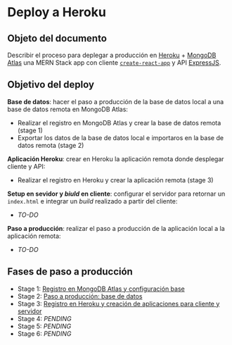# Deploy a Heroku

## Objeto del documento

Describir el proceso para deplegar a producción en [Heroku](https://www.heroku.com/) + [MongoDB Atlas](https://www.mongodb.com/cloud/atlas) una MERN Stack app con cliente [`create-react-app`](https://create-react-app.dev/docs/getting-started/) y API [ExpressJS](https://expressjs.com/).

## Objetivo del deploy

**Base de datos**: hacer el paso a producción de la base de datos local a una base de datos remota en MongoDB Atlas:

- Realizar el registro en MongoDB Atlas y crear la base de datos remota (stage 1)
- Exportar los datos de la base de datos local e importaros en la base de datos remota (stage 2)

**Aplicación Heroku**: crear en Heroku la aplicación remota donde desplegar cliente y API:

- Realizar el registro en Heroku y crear la aplicación remota (stage 3)

**Setup en sevidor y _biuld_ en cliente**: configurar el servidor para retornar un `index.html` e integrar un _build_ realizado a partir del cliente:

- _TO-DO_

**Paso a producción**: realizar el paso a producción de la aplicación local a la aplicación remota:

- _TO-DO_

## Fases de paso a producción

- Stage 1: [Registro en MongoDB Atlas y configuración base](https://github.com/german-alvarez-dev/deploy-mern-app/blob/main/stage1.md)
- Stage 2:  [Paso a producción: base de datos](https://github.com/german-alvarez-dev/deploy-mern-app/blob/main/stage2.md)
- Stage 3:  [Registro en Heroku y creación de aplicaciones para cliente y servidor](https://github.com/german-alvarez-dev/deploy-mern-app/blob/main/stage3.md)
- Stage 4:  _PENDING_
- Stage 5:  _PENDING_
- Stage 6:  _PENDING_

